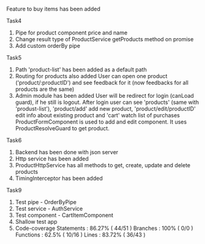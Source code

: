 Feature to buy items has been added

Task4
1. Pipe for product component price and name
2. Change result type of ProductService getProducts method on promise
3. Add custom orderBy pipe

Task5
1. Path 'product-list' has been added as a default path
2. Routing for products also added
    User can open one product ('product/:productID') and see feedback for it (now feedbacks for all products are the same)
3. Admin module has been added
    User will be redirect for login (canLoad guard), if he still is logout.
    After login user can see 'products' (same with 'produst-list'), 'product/add' add new product, 'product/edit/productID' edit info about existing product and 'cart' watch list of purchases
    ProductFormComponent is used to add and edit component. It uses ProductResolveGuard to get product.

Task6
1. Backend has been done with json server
2. Http service has been added
3. ProductHttpService has all methods to get, create, update and delete products
4. TimingInterceptor has been added

Task9
1. Test pipe - OrderByPipe
2. Test service - AuthService
3. Test component - CartItemComponent
4. Shallow test app
5. Code-coverage
    Statements   : 86.27% ( 44/51 )
    Branches     : 100% ( 0/0 )
    Functions    : 62.5% ( 10/16 )
    Lines        : 83.72% ( 36/43 )